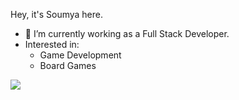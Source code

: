Hey, it's Soumya here.

- 🔭 I’m currently working as a Full Stack Developer.
- Interested in:
  - Game Development
  - Board Games

<img src="https://github-readme-stats.vercel.app/api?username=ssn34&&show_icons=true&theme=onedark&hide_border=true" />
